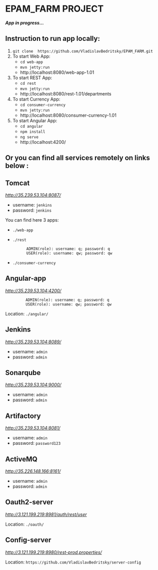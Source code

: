 # EPAM_FARM PROJECT

_**App in progress...**_

## Instruction to run app locally:
   1) `git clone  https://github.com/VladislavBedritsky/EPAM_FARM.git`
   2) To start Web App:
      * `cd web-app`
      * `mvn jetty:run`
      * http://localhost:8080/web-app-1.01
   3) To start REST App:
      * `cd rest`
      * `mvn jetty:run`
      * http://localhost:8080/rest-1.01/departments   
   4) To start Currency App:
      * `cd consumer-currency`
      * `mvn jetty:run`
      * http://localhost:8080/consumer-currency-1.01
   5) To start Angular App:
      * `cd angular`
      * `npm install`
      * `ng serve` 
      *  http://localhost:4200/ 
 ## Or you can find all services remotely on links below :  

 ## Tomcat 
 _http://35.239.53.104:8087/_
 * username: `jenkins`
 * password: `jenkins`

You can find here 3 apps:
 * `./web-app`
 * `./rest`
           
             ADMIN(role): username: q; password: q
             USER(role): username: qw; password: qw
 * `./consumer-currency`

## Angular-app
_http://35.239.53.104:4200/_
             
             ADMIN(role): username: q; password: q
             USER(role): username: qw; password: qw
   
 Location: `./angular/`
 
## Jenkins
_http://35.239.53.104:8089/_
* username: `admin`
* password: `admin`

## Sonarqube
_http://35.239.53.104:9000/_
* username: `admin`
* password: `admin`

## Artifactory
_http://35.239.53.104:8081/_
* username: `admin`
* password: `password123`

## ActiveMQ
_http://35.226.148.166:8161/_
* username: `admin`
* password: `admin`

## Oauth2-server
_http://3.121.199.219:8981/auth/rest/user_
   
Location: `./oauth/`

## Config-server
_http://3.121.199.219:8980/rest-prod.properties/_
   
Location: `https://github.com/VladislavBedritsky/server-config`

 
 